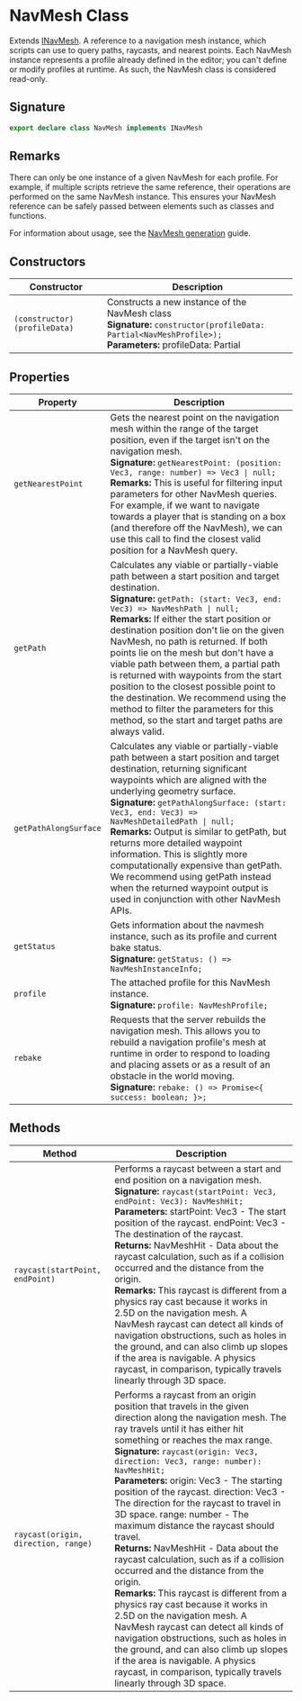# NavMesh Class

Extends [INavMesh](https://developers.meta.com/horizon-worlds/reference/2.0.0/navmesh_inavmesh). A reference to a navigation mesh instance, which scripts can use to query paths, raycasts, and nearest points. Each NavMesh instance represents a profile already defined in the editor; you can't define or modify profiles at runtime. As such, the NavMesh class is considered read-only.

## Signature

```typescript
export declare class NavMesh implements INavMesh
```

## Remarks

There can only be one instance of a given NavMesh for each profile. For example, if multiple scripts retrieve the same reference, their operations are performed on the same NavMesh instance. This ensures your NavMesh reference can be safely passed between elements such as classes and functions.

For information about usage, see the [NavMesh generation](https://developers.meta.com/horizon-worlds/learn/documentation/desktop-editor/npcs/navigation-mesh-generation) guide.

## Constructors

| Constructor | Description |
| --- | --- |
| `(constructor)(profileData)` | Constructs a new instance of the NavMesh class<br/>**Signature:** `constructor(profileData: Partial<NavMeshProfile>);`<br/>**Parameters:** profileData: Partial<NavMeshProfile> |

## Properties

| Property | Description |
| --- | --- |
| `getNearestPoint` | Gets the nearest point on the navigation mesh within the range of the target position, even if the target isn't on the navigation mesh.<br/>**Signature:** `getNearestPoint: (position: Vec3, range: number) => Vec3 \| null;`<br/>**Remarks:** This is useful for filtering input parameters for other NavMesh queries. For example, if we want to navigate towards a player that is standing on a box (and therefore off the NavMesh), we can use this call to find the closest valid position for a NavMesh query. |
| `getPath` | Calculates any viable or partially-viable path between a start position and target destination.<br/>**Signature:** `getPath: (start: Vec3, end: Vec3) => NavMeshPath \| null;`<br/>**Remarks:** If either the start position or destination position don't lie on the given NavMesh, no path is returned. If both points lie on the mesh but don't have a viable path between them, a partial path is returned with waypoints from the start position to the closest possible point to the destination. We recommend using the method to filter the parameters for this method, so the start and target paths are always valid. |
| `getPathAlongSurface` | Calculates any viable or partially-viable path between a start position and target destination, returning significant waypoints which are aligned with the underlying geometry surface.<br/>**Signature:** `getPathAlongSurface: (start: Vec3, end: Vec3) => NavMeshDetailedPath \| null;`<br/>**Remarks:** Output is similar to getPath, but returns more detailed waypoint information. This is slightly more computationally expensive than getPath. We recommend using getPath instead when the returned waypoint output is used in conjunction with other NavMesh APIs. |
| `getStatus` | Gets information about the navmesh instance, such as its profile and current bake status.<br/>**Signature:** `getStatus: () => NavMeshInstanceInfo;` |
| `profile` | The attached profile for this NavMesh instance.<br/>**Signature:** `profile: NavMeshProfile;` |
| `rebake` | Requests that the server rebuilds the navigation mesh. This allows you to rebuild a navigation profile's mesh at runtime in order to respond to loading and placing assets or as a result of an obstacle in the world moving.<br/>**Signature:** `rebake: () => Promise<{ success: boolean; }>;` |

## Methods

| Method | Description |
| --- | --- |
| `raycast(startPoint, endPoint)` | Performs a raycast between a start and end position on a navigation mesh.<br/>**Signature:** `raycast(startPoint: Vec3, endPoint: Vec3): NavMeshHit;`<br/>**Parameters:** startPoint: Vec3 - The start position of the raycast. endPoint: Vec3 - The destination of the raycast.<br/>**Returns:** NavMeshHit - Data about the raycast calculation, such as if a collision occurred and the distance from the origin.<br/>**Remarks:** This raycast is different from a physics ray cast because it works in 2.5D on the navigation mesh. A NavMesh raycast can detect all kinds of navigation obstructions, such as holes in the ground, and can also climb up slopes if the area is navigable. A physics raycast, in comparison, typically travels linearly through 3D space. |
| `raycast(origin, direction, range)` | Performs a raycast from an origin position that travels in the given direction along the navigation mesh. The ray travels until it has either hit something or reaches the max range.<br/>**Signature:** `raycast(origin: Vec3, direction: Vec3, range: number): NavMeshHit;`<br/>**Parameters:** origin: Vec3 - The starting position of the raycast. direction: Vec3 - The direction for the raycast to travel in 3D space. range: number - The maximum distance the raycast should travel.<br/>**Returns:** NavMeshHit - Data about the raycast calculation, such as if a collision occurred and the distance from the origin.<br/>**Remarks:** This raycast is different from a physics ray cast because it works in 2.5D on the navigation mesh. A NavMesh raycast can detect all kinds of navigation obstructions, such as holes in the ground, and can also climb up slopes if the area is navigable. A physics raycast, in comparison, typically travels linearly through 3D space. |